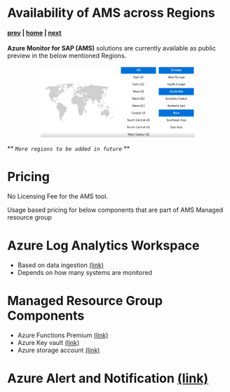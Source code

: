 # Availability of AMS across Regions

#### [prev](./features.md) | [home](./introduction.md)  | [next](./providers.md)

**Azure Monitor for SAP (AMS)** solutions are currently available as public preview in the below mentioned Regions.
<br>
<p align="center">
<img src="/content/sap-on-azure/images/availability.png" width="70%" height="60%">
</p>

** *`More regions to be added in future`* **


# Pricing

No Licensing Fee for the AMS tool.

Usage based pricing for below components that are part of AMS Managed resource group

# Azure Log Analytics Workspace

* Based on data ingestion [(link)](https://azure.microsoft.com/en-us/pricing/details/monitor/)
* Depends on how many systems are monitored

# Managed Resource Group Components

* Azure Functions Premium [(link)](https://azure.microsoft.com/pricing/details/functions/#pricing)
* Azure Key vault [(link)](https://azure.microsoft.com/pricing/details/key-vault/)
* Azure storage account [(link)](https://azure.microsoft.com/pricing/details/storage/queues/)

# Azure Alert and Notification [(link)](https://azure.microsoft.com/en-us/pricing/details/monitor/)
